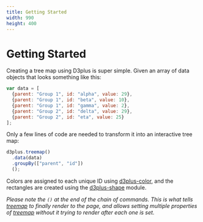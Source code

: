 ```yaml
---
title: Getting Started
width: 990
height: 400
---
```


# Getting Started

Creating a tree map using D3plus is super simple. Given an array of data objects that looks something like this:

```js
var data = [
  {parent: "Group 1", id: "alpha", value: 29},
  {parent: "Group 1", id: "beta", value: 10},
  {parent: "Group 1", id: "gamma", value: 2},
  {parent: "Group 2", id: "delta", value: 29},
  {parent: "Group 2", id: "eta", value: 25}
];
```

Only a few lines of code are needed to transform it into an interactive tree map:

```js
d3plus.treemap()
  .data(data)
  .groupBy(["parent", "id"])
  ();
```

Colors are assigned to each unique ID using [d3plus-color](https://github.com/d3plus/d3plus-color#assign), and the rectangles are created using the [d3plus-shape](https://github.com/d3plus/d3plus-shape) module.

*Please note the `()` at the end of the chain of commands. This is what tells [treemap](https://github.com/d3plus/d3plus-text#treemap) to finally render to the page, and allows setting multiple properties of [treemap](https://github.com/d3plus/d3plus-text#treemap) without it trying to render after each one is set.*
